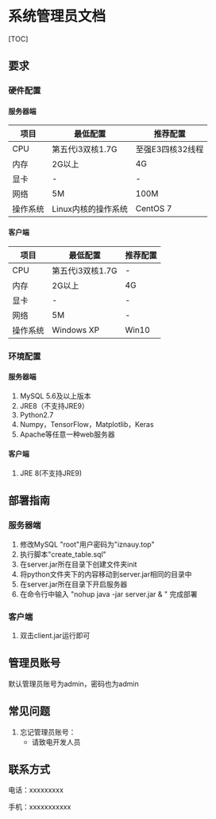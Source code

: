 # 系统管理员文档

[TOC]

## 要求

### 硬件配置

#### 服务器端

| 项目   | 最低配置         | 推荐配置       |
| ---- | ------------ | ---------- |
| CPU  | 第五代i3双核1.7G  | 至强E3四核32线程 |
| 内存   | 2G以上         | 4G         |
| 显卡   | -            | -          |
| 网络   | 5M           | 100M       |
| 操作系统 | Linux内核的操作系统 | CentOS 7   |

#### 客户端

| 项目   | 最低配置        | 推荐配置  |
| ---- | ----------- | ----- |
| CPU  | 第五代i3双核1.7G | -     |
| 内存   | 2G以上        | 4G    |
| 显卡   | -           | -     |
| 网络   | 5M          | -     |
| 操作系统 | Windows XP  | Win10 |

### 环境配置

#### 服务器端

1. MySQL 5.6及以上版本
2. JRE8（不支持JRE9）
3. Python2.7
4. Numpy，TensorFlow，Matplotlib，Keras
5. Apache等任意一种web服务器

#### 客户端

1. JRE 8(不支持JRE9)

## 部署指南

### 服务器端

1. 修改MySQL "root"用户密码为"iznauy.top"
2. 执行脚本"create_table.sql"
3. 在server.jar所在目录下创建文件夹init
4. 将python文件夹下的内容移动到server.jar相同的目录中
5. 在server.jar所在目录下开启服务器
6. 在命令行中输入 "nohup java -jar server.jar & " 完成部署

### 客户端

1. 双击client.jar运行即可

## 管理员账号

默认管理员账号为admin，密码也为admin

## 常见问题

1. 忘记管理员账号：
   - 请致电开发人员

## 联系方式

电话：xxxxxxxxx

手机：xxxxxxxxxxx